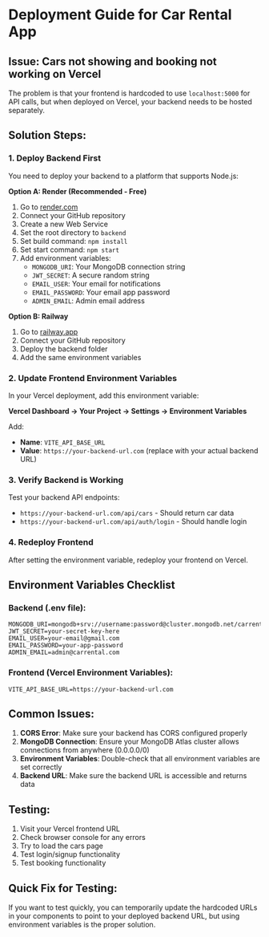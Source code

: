 # Deployment Guide for Car Rental App

## Issue: Cars not showing and booking not working on Vercel

The problem is that your frontend is hardcoded to use `localhost:5000` for API calls, but when deployed on Vercel, your backend needs to be hosted separately.

## Solution Steps:

### 1. Deploy Backend First

You need to deploy your backend to a platform that supports Node.js:

**Option A: Render (Recommended - Free)**
1. Go to [render.com](https://render.com)
2. Connect your GitHub repository
3. Create a new Web Service
4. Set the root directory to `backend`
5. Set build command: `npm install`
6. Set start command: `npm start`
7. Add environment variables:
   - `MONGODB_URI`: Your MongoDB connection string
   - `JWT_SECRET`: A secure random string
   - `EMAIL_USER`: Your email for notifications
   - `EMAIL_PASSWORD`: Your email app password
   - `ADMIN_EMAIL`: Admin email address

**Option B: Railway**
1. Go to [railway.app](https://railway.app)
2. Connect your GitHub repository
3. Deploy the backend folder
4. Add the same environment variables

### 2. Update Frontend Environment Variables

In your Vercel deployment, add this environment variable:

**Vercel Dashboard → Your Project → Settings → Environment Variables**

Add:
- **Name**: `VITE_API_BASE_URL`
- **Value**: `https://your-backend-url.com` (replace with your actual backend URL)

### 3. Verify Backend is Working

Test your backend API endpoints:
- `https://your-backend-url.com/api/cars` - Should return car data
- `https://your-backend-url.com/api/auth/login` - Should handle login

### 4. Redeploy Frontend

After setting the environment variable, redeploy your frontend on Vercel.

## Environment Variables Checklist

### Backend (.env file):
```
MONGODB_URI=mongodb+srv://username:password@cluster.mongodb.net/carrental
JWT_SECRET=your-secret-key-here
EMAIL_USER=your-email@gmail.com
EMAIL_PASSWORD=your-app-password
ADMIN_EMAIL=admin@carrental.com
```

### Frontend (Vercel Environment Variables):
```
VITE_API_BASE_URL=https://your-backend-url.com
```

## Common Issues:

1. **CORS Error**: Make sure your backend has CORS configured properly
2. **MongoDB Connection**: Ensure your MongoDB Atlas cluster allows connections from anywhere (0.0.0.0/0)
3. **Environment Variables**: Double-check that all environment variables are set correctly
4. **Backend URL**: Make sure the backend URL is accessible and returns data

## Testing:

1. Visit your Vercel frontend URL
2. Check browser console for any errors
3. Try to load the cars page
4. Test login/signup functionality
5. Test booking functionality

## Quick Fix for Testing:

If you want to test quickly, you can temporarily update the hardcoded URLs in your components to point to your deployed backend URL, but using environment variables is the proper solution. 